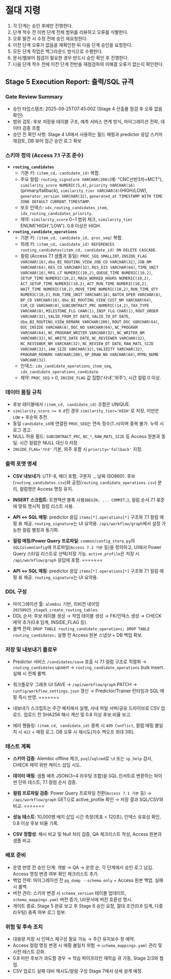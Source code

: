 # 절대 지령
1. 각 단계는 승인 후에만 진행한다.
2. 단계 착수 전 이번 단계 전체 범위를 리뷰하고 오류를 식별한다.
3. 오류 발견 시 수정 전에 승인 재요청한다.
4. 이전 단계 오류가 없음을 재확인한 뒤 다음 단계 승인을 요청한다.
5. 모든 단계 작업은 백그라운드 방식으로 수행한다.
6. 문서/웹뷰어 점검이 필요한 경우 반드시 승인 확인 후 진행한다.
7. 다음 단계 착수 전에 이전 단계 전반을 재점검하여 미해결 오류가 없는지 확인한다.

## Stage 5 Execution Report: 출력/SQL 규격

### Gate Review Summary
- 승인 타임스탬프: 2025-09-25T07:45:00Z (Stage 4 산출물 점검 후 오류 없음 확인)
- 범위 검토: 후보 저장용 테이블 구조, 예측 서비스 연계 방식, 마이그레이션 전략, 데이터 검증 흐름
- 승인 전 확인 사항: Stage 4 UI에서 사용하는 필드 매핑과 predictor 응답 스키마 재검토, DB 뷰어 접근 승인 로그 확보

### 스키마 정의 (Access 7.1 구조 준수)
- **`routing_candidates`**
  - 기본 키: `(item_cd, candidate_id)` 복합.
  - 주요 컬럼: `routing_signature VARCHAR(200)`(예: "CNC선반3차+MCT"), `similarity_score NUMERIC(5,4)`, `priority VARCHAR(16)`(primary/fallback), `similarity_tier VARCHAR(8)`(HIGH/LOW), `generator_version VARCHAR(32)`, `generated_at TIMESTAMP WITH TIME ZONE DEFAULT CURRENT_TIMESTAMP`.
  - 보조 인덱스: `idx_routing_candidates_item`, `idx_routing_candidates_priority`.
  - 제약: `similarity_score` 0~1 범위 체크, `similarity_tier` ENUM('HIGH','LOW'). 0.8 이상은 HIGH.
- **`routing_candidate_operations`**
  - 기본 키: `(item_cd, candidate_id, proc_seq)` 복합.
  - 외래 키: `(item_cd, candidate_id) REFERENCES routing_candidates(item_cd, candidate_id) ON DELETE CASCADE`.
  - 컬럼 (Access 7.1 샘플과 동일): `PROC_SEQ SMALLINT`, `INSIDE_FLAG VARCHAR(16)`, `dbo_BI_ROUTING_VIEW_JOB_CD VARCHAR(32)`, `JOB_NM VARCHAR(64)`, `RES_CD VARCHAR(32)`, `RES_DIS VARCHAR(64)`, `TIME_UNIT VARCHAR(16)`, `MFG_LT NUMERIC(10,2)`, `QUEUE_TIME NUMERIC(10,2)`, `SETUP_TIME NUMERIC(10,2)`, `MACH_WORKED_HOURS NUMERIC(10,2)`, `ACT_SETUP_TIME NUMERIC(10,2)`, `ACT_RUN_TIME NUMERIC(10,2)`, `WAIT_TIME NUMERIC(10,2)`, `MOVE_TIME NUMERIC(10,2)`, `RUN_TIME_QTY NUMERIC(10,2)`, `RUN_TIME_UNIT VARCHAR(16)`, `BATCH_OPER VARCHAR(8)`, `BP_CD VARCHAR(16)`, `dbo_BI_ROUTING_VIEW_CUST_NM VARCHAR(64)`, `CUR_CD VARCHAR(8)`, `SUBCONTRACT_PRC NUMERIC(14,2)`, `TAX_TYPE VARCHAR(8)`, `MILESTONE_FLG CHAR(1)`, `INSP_FLG CHAR(1)`, `ROUT_ORDER VARCHAR(32)`, `VALID_FROM_DT DATE`, `VALID_TO_DT DATE`, `dbo_BI_ROUTING_VIEW_REMARK VARCHAR(200)`, `ROUT_DOC VARCHAR(64)`, `DOC_INSIDE VARCHAR(8)`, `DOC_NO VARCHAR(64)`, `NC_PROGRAM VARCHAR(64)`, `NC_PROGRAM_WRITER VARCHAR(32)`, `NC_WRITER_NM VARCHAR(32)`, `NC_WRITE_DATE DATE`, `NC_REVIEWER VARCHAR(32)`, `NC_REVIEWER_NM VARCHAR(32)`, `NC_REVIEW_DT DATE`, `RAW_MATL_SIZE VARCHAR(32)`, `JAW_SIZE VARCHAR(32)`, `VALIDITY VARCHAR(32)`, `PROGRAM_REMARK VARCHAR(200)`, `OP_DRAW_NO VARCHAR(64)`, `MTMG_NUMB VARCHAR(32)`.
  - 인덱스: `idx_candidate_operations_item_seq`, `idx_candidate_operations_candidate`.
  - 제약: `PROC_SEQ` > 0, `INSIDE_FLAG` 값 집합('사내','외주'), 시간 컬럼 0 이상.

### 데이터 품질 규칙
- 후보 테이블에서 `(item_cd, candidate_id)` 조합은 UNIQUE.
- `similarity_score >= 0.8`인 경우 `similarity_tier='HIGH'`로 저장, 미만은 `LOW` + 후순위 추천.
- 동일 `candidate_id`에 연결된 `PROC_SEQ`는 연속 정수(1..n)이며 중복 불가. 누락 시 로그 경고.
- NULL 허용 필드: `SUBCONTRACT_PRC`, `NC_*`, `RAW_MATL_SIZE` 등 Access 원본과 동일. 시간 컬럼은 NULL 대신 0 저장.
- `INSIDE_FLAG='사내'` 기본, 외주 포함 시 `priority='fallback'` 지정.

### 출력 포맷 명세
- **CSV 내보내기**: UTF-8, 헤더 포함, 구분자 `,`, 날짜 ISO8601. 후보(`routing_candidates.csv`)와 공정(`routing_candidate_operations.csv`) 분리, 컬럼명은 Access 명칭 유지.
- **INSERT 스크립트**: 트랜잭션 블록 사용(`BEGIN; ... COMMIT;`), 컬럼 순서 7.1 표준에 맞춰 명시적 컬럼 리스트 사용.

- **API ↔ SQL 매핑**: predictor 응답 `items[*].operations[*]` 구조와 7.1 컬럼 매핑 표 제공. `routing_signature`는 UI 요약용. `/api/workflow/graph`에서 설정 가능한 컬럼 별칭과 동기화.
- **컬럼 매핑/Power Query 프로파일**: `common/config_store.py`의 `SQLColumnConfig`에 프로파일(`Access 7.1 기본` 등)을 정의하고, UI에서 Power Query 스타일 리스트로 선택/저장 가능. `active_profile`은 저장 시 `/api/workflow/graph` 응답에 포함.
=======
- **API ↔ SQL 매핑**: predictor 응답 `items[*].operations[*]` 구조와 7.1 컬럼 매핑 표 제공. `routing_signature`는 UI 요약용.


### DDL 구성
- 마이그레이션 툴: `alembic` 기반, 리비전 네이밍 `20250925_stage5_create_routing_tables`.
- DDL 순서: 후보 테이블 생성 → 작업 테이블 생성 → FK/인덱스 생성 → CHECK 제약 추가(0.8 임계, INSIDE_FLAG 등).
- 롤백 전략: `DROP TABLE routing_candidate_operations; DROP TABLE routing_candidates;` 실행 전 Access 원본 스냅샷 + DB 백업 확보.

### 저장 및 내보내기 플로우
- Predictor 서비스 `/candidates/save` 호출 시 7.1 컬럼 구조로 직렬화 → `routing_candidates` upsert → `routing_candidate_operations` bulk insert. 실패 시 전체 롤백.

- 워크플로우 그래프 UI SAVE → `/api/workflow/graph` PATCH → `config/workflow_settings.json` 갱신 → Predictor/Trainer 런타임과 SQL 매핑 즉시 반영.
=======

- 내보내기 스크립트는 주간 배치에서 실행, 사내 파일 서버/공유 드라이브로 CSV 업로드. 업로드 전 SHA256 해시 계산 및 0.8 이상 후보 비율 보고.
- 에러 핸들링: `(item_cd, candidate_id)` 중복 시 `409 Conflict`, 컬럼 매핑 불일치 시 `422` + 매핑 로그. DB 오류 시 재시도(지수 백오프 최대 3회).

### 테스트 계획
- **스키마 검증**: Alembic offline 체크, `psql`/`sqlcmd`로 `\d` 또는 `sp_help` 검사, CHECK 제약 위반 케이스 삽입 시도.
- **데이터 매핑**: 샘플 예측 JSON(3~4 라우팅 조합)을 SQL 인서트로 변환하는 파이썬 단위 테스트, 7.1 컬럼 순서 검증.

- **컬럼 프로파일 검증**: Power Query 프로파일 전환(`Access 7.1 기본` 등) → `/api/workflow/graph` GET으로 active_profile 확인 → 저장 결과 SQL/CSV와 비교.
=======

- **성능 테스트**: 10,000행 배치 삽입 시간 측정(목표 < 120초), 인덱스 유효성 확인, 0.8 이상 후보 비율 기록.
- **CSV 정합성**: 해시 비교 및 Null 처리 검증, QA 체크리스트 작성, Access 원본과 샘플 비교.

### 배포 준비
- 운영 반영 전 승인 단계: 개발 → QA → 운영 순, 각 단계에서 승인 로그 남김. Access 명칭 변경 여부 확인 체크리스트 추가.
- 백업 전략: 마이그레이션 전 `pg_dump --schema-only` + Access 원본 백업. 실패 시 롤백.
- 버전 관리: 스키마 변경 시 `schema_version` 테이블 업데이트, `schema_mappings.yaml` 버전 증가, UI/문서에 버전 호환성 명시.
- 게이트 종료: Stage 5 완료 보고 후 Stage 6 승인 요청, 절대 조건(0.8 임계, 다중 라우팅) 충족 여부 로그 첨부.

### 위험 및 후속 조치
- 대용량 저장 시 인덱스 재구성 필요 가능 → 주간 유지보수 창 예약.
- Access 컬럼 명칭 변경 시 매핑 불일치 위험 → `schema_mappings.yaml` 관리 및 사전 테스트 강화.
- 0.8 미만 후보가 과도할 경우 → 학습 파이프라인 재학습 큐 가동, Stage 2/3와 협업.
- CSV 업로드 실패 대비 재시도/알람 구성 Stage 7에서 상세 설계 예정.

